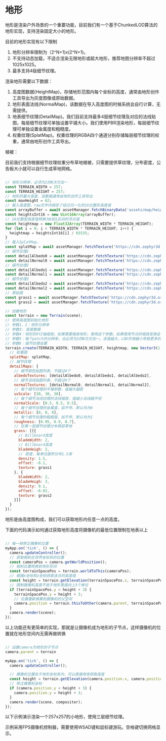 # 地形

地形是渲染户外场景的一个重要功能，目前我们有一个基于ChunkedLOD算法的地形实现，支持渲染固定大小的地形。

目前的地形实现有以下限制

1. 地形分辨率限制为（2^N+1)x(2^N+1)。
2. 不支持动态加载，不适合渲染无限地形或超大地形，推荐地图分辨率不超过1025x1025。
3. 最多支持4级细节纹理。

渲染地形需要以下数据：

1. 高度图数据(HeightMap)，存储地形范围内每个坐标的高度，通常由地形创作工具导出为灰度图像或原始数据。
2. 地形表面法线(NormalMap)，该数据在导入高度图的时候系统会自行计算，无需提供。
3. 地表细节纹理(DetailMap)。我们目前支持最多4层细节纹理及对应的法线贴图，每层细节纹理可单独设置平铺大小。我们使用PBR渲染地形，每层细节纹理可单独设置金属度和粗糙度。
4. 权重纹理(SplatMap)。权重纹理的RGBA四个通道分别存储每层细节纹理的权重，通常由地形创作工具导出。

植被：

目前我们支持根据细节纹理权重分布草地植被，只需要提供草纹理，分布密度，公告板大小就可以自行生成草地网格。


```javascript

// 地形分辨率，必须为2的N次方加一
const TERRAIN_WIDTH = 257;
const TERRAIN_HEIGHT = 257;
// 地形的最大高度，该数据通常由地形创作工具导出
const maxHeight = 62;
// 载入高度图，raw文件内保存了经过归一化的16位整形高度值
const arrayBuffer = await assetManager.fetchBinaryData('assets/map/heightmap.raw');
const heightsInt16 = new Uint16Array(arrayBuffer);
// 16位整型高度值转换为0到1区间的浮点值
const heightmap = new Float32Array(TERRAIN_WIDTH * TERRAIN_HEIGHT);
for (let i = 0; i < TERRAIN_WIDTH * TERRAIN_HEIGHT; i++) {
  heightmap = heightsInt16[i] / 65535;
}
// 载入SplatMap，
const splatMap = await assetManager.fetchTexture('https://cdn.zephyr3d.org/doc/assets/maps/map1/splatmap.tga', { linearColorSpace: true });
// 细节纹理1
const detailAlbedo0 = await assetManager.fetchTexture('https://cdn.zephyr3d.org/doc/assets/maps/map1/detail1.jpg', { linearColorSpace: false });
const detailNormal0 = await assetManager.fetchTexture('https://cdn.zephyr3d.org/doc/assets/maps/map1/detail1_norm.jpg', { linearColorSpace: true });
// 细节纹理2
const detailAlbedo1 = await assetManager.fetchTexture('https://cdn.zephyr3d.org/doc/assets/maps/map1/detail2.jpg', { linearColorSpace: false });
const detailNormal1 = await assetManager.fetchTexture('https://cdn.zephyr3d.org/doc/assets/maps/map1/detail2_norm.jpg', { linearColorSpace: true });
// 细节纹理3
const detailAlbedo2 = await assetManager.fetchTexture('https://cdn.zephyr3d.org/doc/assets/maps/map1/detail3.jpg', { linearColorSpace: false });
const detailNormal2 = await assetManager.fetchTexture('https://cdn.zephyr3d.org/doc/assets/maps/map1/detail3_norm.jpg', { linearColorSpace: true });
// 草贴图
const grass1 = await assetManager.fetchTexture('https://cdn.zephyr3d.org/doc/assets/images/grass1.dds');
const grass2 = await assetManager.fetchTexture('https://cdn.zephyr3d.org/doc/assets/images/grass2.dds');

// 创建地形
const terrain = new Terrain(scene);
// 使用高度图初始化地形
// 参数1，2：地形分辨率
// 参数3: 高度数据
// 参数4：地形的XYZ轴缩放。如果需要缩放地形，使用这个参数。如果使用节点的缩放变换会导致地形法线和地形LOD计算错误。
// 参数5：每个patch的分辨率，也必须为2的N次方加一。该值越大，LOD作用越小导致更多的顶点数量，但会大大减少DrawCall。
// 参数6：细节纹理设置
terrain.create(TERRAIN_WIDTH, TERRAIN_HEIGHT, heightmap, new Vector3(1, maxHeight, 1), 33, {
  // 权重图
  splatMap: splatMap,
  // 细节纹理
  detailMaps: {
    // 细节颜色贴图列表，不超过4个
    albedoTextures: [detailAlbedo0, detailAlbedo1, detailAlbedo2],
    // 细节法线贴图列表，不超过4个
    normalTextures: [detailNormal0, detailNormal1, detailNormal2],
    // 每个细节纹理的平铺参数，值越大越密
    uvScale: [30, 30, 30],
    // 每个细节法线纹理的法线缩放，值越小法线越平坦
    normalScale: [0.5, 0.5, 0.5],
    // 每个细节纹理的金属度，如不传，默认均为0
    metallic: [0, 0, 0],
    // 每个细节纹理的粗糙度，如不传，默认均为1
    roughness: [0.95, 0.9, 0.7],
    // 在第一层细节纹理分布两层草地
    grass: [[{
      // Billboard宽度
      bladeWidth: 2,
      // Billboard高度
      bladeHeigh: 2,
      // 密度，每单位面积分布1.5束
      density: 1.5,
      offset: -0.1,
      texture: grass1
    }, {
      bladeWidth: 2,
      bladeHeigh: 3,
      density: 0.1,
      offset: -0.02,
      texture: grass2
    }]]
  }
});

```

地形是由高度图构成，我们可以获取地形内任意一点的高度。

下面的代码演示如何通过获取地形高度将摄像机的最低位置限制在地表以上

```javascript

// 每一帧修正摄像机位置
myApp.on('tick', () => {
  camera.updateController();
  // 获取相机在世界坐标系的位置
  const cameraPos = camera.getWorldPosition();
  // 相机位置转换到地形空间
  const terrainSpacePos = terrain.worldToThis(cameraPos);
  // 根据x坐标和z坐标获取该点的高度值
  const height = terrain.getElevation(terrainSpacePos.x, terrainSpacePos.z);
  // 限制摄像机高度不低于地形表面向上3个单位
  if (terrainSpacePos.y < height + 3) {
    terrainSpacePos.y = height + 3;
    // 位置重新换算到摄像机的父空间
    camera.position = terrain.thisToOther(camera.parent, terrainSpacePos);
  }
  camera.render(scene);
});

```

以上功能还有更简单的实现，那就是让摄像机成为地形的子节点，这样摄像机的位置就在地形空间内无需再做转换

```javascript

// 设置camera为地形的子节点
camera.parent = terrain

myApp.on('tick', () => {
  camera.updateController();

  // 摄像机位置处于地形坐标系内，可以直接用来获取高度
  const height = terrain.getElevation(camera.position.x, camera.position.z);
  // 修正摄像机坐标
  if (camera.position.y < height + 3) {
    camera.position.y = height + 3;
  }
  camera.render(scene, compositor);
});

```

以下示例演示渲染一个257x257的小地形，使用三层细节纹理。

示例采用FPS摄像机控制器，需要使用WSAD键和鼠标键游玩。空格键切换网格显示。

<div class="showcase" case="tut-31"></div>

